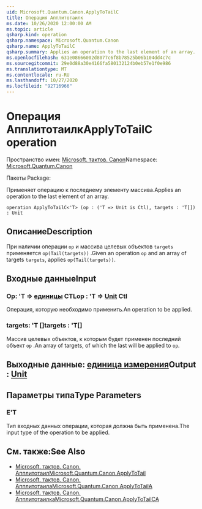 ```yaml
---
uid: Microsoft.Quantum.Canon.ApplyToTailC
title: Операция Апплитотаилк
ms.date: 10/26/2020 12:00:00 AM
ms.topic: article
qsharp.kind: operation
qsharp.namespace: Microsoft.Quantum.Canon
qsharp.name: ApplyToTailC
qsharp.summary: Applies an operation to the last element of an array.
ms.openlocfilehash: 631e08666002d8077c6f8b78525b06b104dd4c7c
ms.sourcegitcommit: 29e0d88a30e4166fa580132124b0eb57e1f0e986
ms.translationtype: MT
ms.contentlocale: ru-RU
ms.lasthandoff: 10/27/2020
ms.locfileid: "92716966"
---
```

# <a name="applytotailc-operation"></a><span data-ttu-id="f357e-102">Операция Апплитотаилк</span><span class="sxs-lookup"><span data-stu-id="f357e-102">ApplyToTailC operation</span></span>

<span data-ttu-id="f357e-103">Пространство имен: [Microsoft. тактов. Canon](xref:Microsoft.Quantum.Canon)</span><span class="sxs-lookup"><span data-stu-id="f357e-103">Namespace: [Microsoft.Quantum.Canon](xref:Microsoft.Quantum.Canon)</span></span>

<span data-ttu-id="f357e-104">Пакеты [](https://nuget.org/packages/)</span><span class="sxs-lookup"><span data-stu-id="f357e-104">Package: [](https://nuget.org/packages/)</span></span>


<span data-ttu-id="f357e-105">Применяет операцию к последнему элементу массива.</span><span class="sxs-lookup"><span data-stu-id="f357e-105">Applies an operation to the last element of an array.</span></span>

```qsharp
operation ApplyToTailC<'T> (op : ('T => Unit is Ctl), targets : 'T[]) : Unit
```


## <a name="description"></a><span data-ttu-id="f357e-106">Описание</span><span class="sxs-lookup"><span data-stu-id="f357e-106">Description</span></span>

<span data-ttu-id="f357e-107">При наличии операции `op` и массива целевых объектов `targets` применяется `op(Tail(targets))` .</span><span class="sxs-lookup"><span data-stu-id="f357e-107">Given an operation `op` and an array of targets `targets`, applies `op(Tail(targets))`.</span></span>

## <a name="input"></a><span data-ttu-id="f357e-108">Входные данные</span><span class="sxs-lookup"><span data-stu-id="f357e-108">Input</span></span>

### <a name="op--t--unit-ctl"></a><span data-ttu-id="f357e-109">Op: 'T => [единицы](xref:microsoft.quantum.lang-ref.unit) CTL</span><span class="sxs-lookup"><span data-stu-id="f357e-109">op : 'T => [Unit](xref:microsoft.quantum.lang-ref.unit) Ctl</span></span>

<span data-ttu-id="f357e-110">Операция, которую необходимо применить.</span><span class="sxs-lookup"><span data-stu-id="f357e-110">An operation to be applied.</span></span>


### <a name="targets--t"></a><span data-ttu-id="f357e-111">targets: 'T []</span><span class="sxs-lookup"><span data-stu-id="f357e-111">targets : 'T[]</span></span>

<span data-ttu-id="f357e-112">Массив целевых объектов, к которым будет применен последний объект `op` .</span><span class="sxs-lookup"><span data-stu-id="f357e-112">An array of targets, of which the last will be applied to `op`.</span></span>



## <a name="output--unit"></a><span data-ttu-id="f357e-113">Выходные данные: [единица измерения](xref:microsoft.quantum.lang-ref.unit)</span><span class="sxs-lookup"><span data-stu-id="f357e-113">Output : [Unit](xref:microsoft.quantum.lang-ref.unit)</span></span>



## <a name="type-parameters"></a><span data-ttu-id="f357e-114">Параметры типа</span><span class="sxs-lookup"><span data-stu-id="f357e-114">Type Parameters</span></span>

### <a name="t"></a><span data-ttu-id="f357e-115">Е</span><span class="sxs-lookup"><span data-stu-id="f357e-115">'T</span></span>

<span data-ttu-id="f357e-116">Тип входных данных операции, которая должна быть применена.</span><span class="sxs-lookup"><span data-stu-id="f357e-116">The input type of the operation to be applied.</span></span>

## <a name="see-also"></a><span data-ttu-id="f357e-117">См. также:</span><span class="sxs-lookup"><span data-stu-id="f357e-117">See Also</span></span>

- [<span data-ttu-id="f357e-118">Microsoft. тактов. Canon. Апплитотаил</span><span class="sxs-lookup"><span data-stu-id="f357e-118">Microsoft.Quantum.Canon.ApplyToTail</span></span>](xref:Microsoft.Quantum.Canon.ApplyToTail)
- [<span data-ttu-id="f357e-119">Microsoft. тактов. Canon. Апплитотаила</span><span class="sxs-lookup"><span data-stu-id="f357e-119">Microsoft.Quantum.Canon.ApplyToTailA</span></span>](xref:Microsoft.Quantum.Canon.ApplyToTailA)
- [<span data-ttu-id="f357e-120">Microsoft. тактов. Canon. Апплитотаилка</span><span class="sxs-lookup"><span data-stu-id="f357e-120">Microsoft.Quantum.Canon.ApplyToTailCA</span></span>](xref:Microsoft.Quantum.Canon.ApplyToTailCA)
